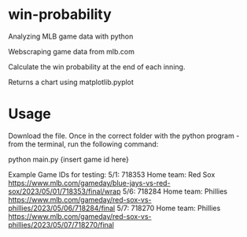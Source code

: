 # win-probability
Analyzing MLB game data with python

Webscraping game data from mlb.com

Calculate the win probability at the end of each inning. 

Returns a chart using matplotlib.pyplot 

# Usage
Download the file. Once in the correct folder with the python program - from the terminal, run the following command:

python main.py {insert game id here}


Example Game IDs for testing:
5/1: 718353 Home team: Red Sox https://www.mlb.com/gameday/blue-jays-vs-red-sox/2023/05/01/718353/final/wrap
5/6: 718284 Home team: Phillies https://www.mlb.com/gameday/red-sox-vs-phillies/2023/05/06/718284/final
5/7: 718270 Home team: Phillies https://www.mlb.com/gameday/red-sox-vs-phillies/2023/05/07/718270/final 
